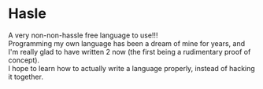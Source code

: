 # Hasle
A very non-non-hassle free language to use!!!<br>
Programming my own language has been a dream of mine for years, and I'm really glad to have written 2 now (the first being a rudimentary proof of concept).<br>
I hope to learn how to actually write a language properly, instead of hacking it together.<br>

